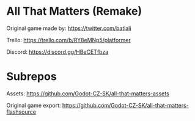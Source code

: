 All That Matters (Remake)
=========================


Original game made by: https://twitter.com/batiali

Trello: https://trello.com/b/RY8eMNp5/platformer

Discord: https://discord.gg/HBeCETfbza

Subrepos
========


Assets: https://github.com/Godot-CZ-SK/all-that-matters-assets

Original game export: https://github.com/Godot-CZ-SK/all-that-matters-flashsource

